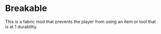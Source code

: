 # Breakable

This is a fabric mod that prevents the player from using an item or tool that is at 1 durability.
